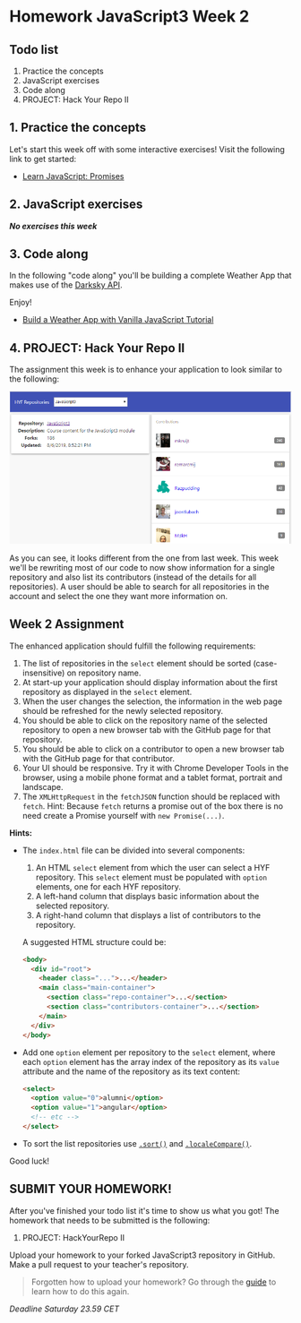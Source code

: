 # Homework JavaScript3 Week 2

## **Todo list**

1. Practice the concepts
2. JavaScript exercises
3. Code along
4. PROJECT: Hack Your Repo II

## **1. Practice the concepts**

Let's start this week off with some interactive exercises! Visit the following link to get started:

- [Learn JavaScript: Promises](https://www.codecademy.com/learn/introduction-to-javascript/modules/javascript-promises)

## **2. JavaScript exercises**

**_No exercises this week_**

## **3. Code along**

In the following "code along" you'll be building a complete Weather App that makes use of the [Darksky API](https://darksky.net).

Enjoy!

- [Build a Weather App with Vanilla JavaScript Tutorial](https://www.youtube.com/watch?v=wPElVpR1rwA)

## **4. PROJECT: Hack Your Repo II**

The assignment this week is to enhance your application to look similar to the following:

![UI Example](./assets/week2.png)

As you can see, it looks different from the one from last week. This week we'll be rewriting most of our code to now show information for a single repository and also list its contributors (instead of the details for all repositories). A user should be able to search for all repositories in the account and select the one they want more information on.

## Week 2 Assignment

The enhanced application should fulfill the following requirements:

1. The list of repositories in the `select` element should be sorted (case-insensitive) on repository name.
2. At start-up your application should display information about the first repository as displayed in the `select` element.
3. When the user changes the selection, the information in the web page should be refreshed for the newly selected repository.
4. You should be able to click on the repository name of the selected repository to open a new browser tab with the GitHub page for that repository.
5. You should be able to click on a contributor to open a new browser tab with the GitHub page for that contributor.
6. Your UI should be responsive. Try it with Chrome Developer Tools in the browser, using a mobile phone format and a tablet format, portrait and landscape.
7. The `XMLHttpRequest` in the `fetchJSON` function should be replaced with `fetch`. Hint: Because `fetch` returns a promise out of the box there is no need create a Promise yourself with `new Promise(...)`.

**Hints:**

- The `index.html` file can be divided into several components:

  1. An HTML `select` element from which the user can select a HYF repository. This `select` element must be populated with `option` elements, one for each HYF repository.
  2. A left-hand column that displays basic information about the selected repository.
  3. A right-hand column that displays a list of contributors to the repository.

  A suggested HTML structure could be:

  ```html
  <body>
    <div id="root">
      <header class="...">...</header>
      <main class="main-container">
        <section class="repo-container">...</section>
        <section class="contributors-container">...</section>
      </main>
    </div>
  </body>
  ```

- Add one `option` element per repository to the `select` element, where each `option` element has the array index of the repository as its `value` attribute and the name of the repository as its text content:

  ```html
  <select>
    <option value="0">alumni</option>
    <option value="1">angular</option>
    <!-- etc -->
  </select>
  ```

- To sort the list repositories use [`.sort()`](https://developer.mozilla.org/en-US/docs/Web/JavaScript/Reference/Global_Objects/Array/sort) and [`.localeCompare()`](https://developer.mozilla.org/en-US/docs/Web/JavaScript/Reference/Global_Objects/String/localeCompare).

Good luck!

## **SUBMIT YOUR HOMEWORK!**

After you've finished your todo list it's time to show us what you got! The homework that needs to be submitted is the following:

1. PROJECT: HackYourRepo II

Upload your homework to your forked JavaScript3 repository in GitHub. Make a pull request to your teacher's repository.

> Forgotten how to upload your homework? Go through the [guide](../hand-in-homework-guide.md) to learn how to do this again.

_Deadline Saturday 23.59 CET_
